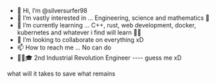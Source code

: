 - 👋 Hi, I’m @silversurfer98 
- 👀 I’m vastly interested in ... Engineering, science and mathematics 🧲
- 🌱 I’m currently learning ... C++, rust, web development, docker, kubernetes and whatever i find will learn 🎉🎉
- 💞️ I’m looking to collaborate on everything xD
- 📫 How to reach me ... No can do
- 🏫🏫🎓 2nd Industrial Revolution Engineer ---- guess me  xD

<!---
silversurfer98/silversurfer98 is a ✨ special ✨ repository because its `README.md` (this file) appears on your GitHub profile.
You can click the Preview link to take a look at your changes.
--->

what will it takes to save what remains
